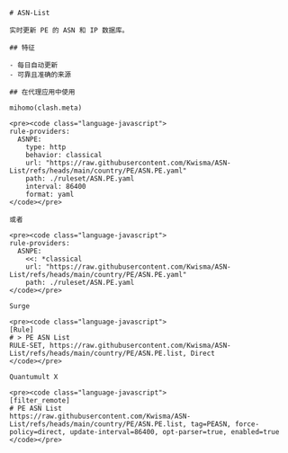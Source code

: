 
    # ASN-List
    
    实时更新 PE 的 ASN 和 IP 数据库。
    
    ## 特征
    
    - 每日自动更新
    - 可靠且准确的来源
    
    ## 在代理应用中使用
    
    mihomo(clash.meta)
   
    <pre><code class="language-javascript">
    rule-providers:
      ASNPE:
        type: http
        behavior: classical
        url: "https://raw.githubusercontent.com/Kwisma/ASN-List/refs/heads/main/country/PE/ASN.PE.yaml"
        path: ./ruleset/ASN.PE.yaml
        interval: 86400
        format: yaml
    </code></pre>

    或者

    <pre><code class="language-javascript">
    rule-providers:
      ASNPE:
        <<: *classical
        url: "https://raw.githubusercontent.com/Kwisma/ASN-List/refs/heads/main/country/PE/ASN.PE.yaml"
        path: ./ruleset/ASN.PE.yaml
    </code></pre>
    
    Surge
    
    <pre><code class="language-javascript">
    [Rule]
    # > PE ASN List
    RULE-SET, https://raw.githubusercontent.com/Kwisma/ASN-List/refs/heads/main/country/PE/ASN.PE.list, Direct
    </code></pre>
    
    Quantumult X
    
    <pre><code class="language-javascript">
    [filter_remote]
    # PE ASN List
    https://raw.githubusercontent.com/Kwisma/ASN-List/refs/heads/main/country/PE/ASN.PE.list, tag=PEASN, force-policy=direct, update-interval=86400, opt-parser=true, enabled=true
    </code></pre>
    